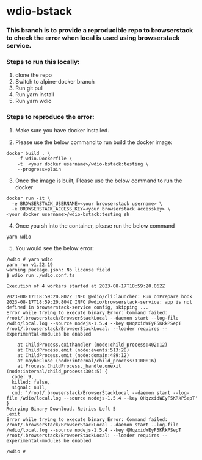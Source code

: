# wdio-bstack

### This branch is to provide a reproducible repo to browserstack to check the error when local is used using browserstack service.

### Steps to run this locally:

1. clone the repo
2. Switch to alpine-docker branch
3. Run git pull
4. Run yarn install
5. Run yarn wdio


### Steps to reproduce the error:

1. Make sure you have docker installed.

2. Please use the below command to run build the docker image:

```docker
docker build . \
    -f wdio.Dockerfile \
    -t  <your docker username>/wdio-bstack:testing \
    --progress=plain           
```

3. Once the image is built, Please use the below command to run the docker

```docker
docker run -it \
  -e BROWSERSTACK_USERNAME=<your browserstack username> \
  -e BROWSERSTACK_ACCESS_KEY=<your browserstack accesskey> \
<your docker username>/wdio-bstack:testing sh
```

4. Once you sh into the container, please run the below command

```shell
yarn wdio
```

5. You would see the below error:

```log
/wdio # yarn wdio
yarn run v1.22.19
warning package.json: No license field
$ wdio run ./wdio.conf.ts

Execution of 4 workers started at 2023-08-17T18:59:20.062Z

2023-08-17T18:59:20.802Z INFO @wdio/cli:launcher: Run onPrepare hook
2023-08-17T18:59:20.804Z INFO @wdio/browserstack-service: app is not defined in browserstack-service config, skipping ...
Error while trying to execute binary Error: Command failed: /root/.browserstack/BrowserStackLocal --daemon start --log-file /wdio/local.log --source nodejs-1.5.4 --key QHqzxidWEyF5KRkPSepT
/root/.browserstack/BrowserStackLocal: --loader requires --experimental-modules be enabled

    at ChildProcess.exithandler (node:child_process:402:12)
    at ChildProcess.emit (node:events:513:28)
    at ChildProcess.emit (node:domain:489:12)
    at maybeClose (node:internal/child_process:1100:16)
    at Process.ChildProcess._handle.onexit (node:internal/child_process:304:5) {
  code: 9,
  killed: false,
  signal: null,
  cmd: '/root/.browserstack/BrowserStackLocal --daemon start --log-file /wdio/local.log --source nodejs-1.5.4 --key QHqzxidWEyF5KRkPSepT'
}
Retrying Binary Download. Retries Left 5
.exit
Error while trying to execute binary Error: Command failed: /root/.browserstack/BrowserStackLocal --daemon start --log-file /wdio/local.log --source nodejs-1.5.4 --key QHqzxidWEyF5KRkPSepT
/root/.browserstack/BrowserStackLocal: --loader requires --experimental-modules be enabled

/wdio # 
```
